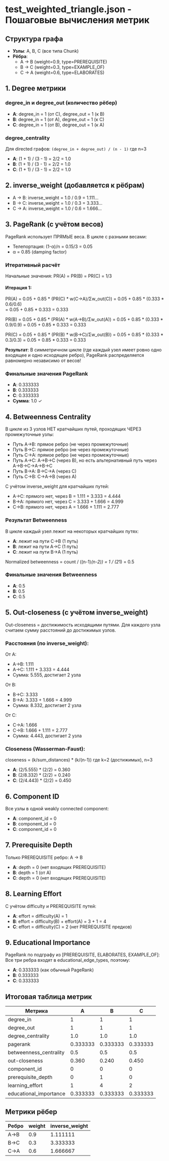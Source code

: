 # test_weighted_triangle.json - Пошаговые вычисления метрик

## Структура графа
- **Узлы**: A, B, C (все типа Chunk)
- **Рёбра**: 
  - A → B (weight=0.9, type=PREREQUISITE)
  - B → C (weight=0.3, type=EXAMPLE_OF)
  - C → A (weight=0.6, type=ELABORATES)

## 1. Degree метрики

### degree_in и degree_out (количество рёбер)
- **A**: degree_in = 1 (от C), degree_out = 1 (к B)
- **B**: degree_in = 1 (от A), degree_out = 1 (к C)
- **C**: degree_in = 1 (от B), degree_out = 1 (к A)

### degree_centrality
Для directed графов: `(degree_in + degree_out) / (n - 1)` где n=3
- **A**: (1 + 1) / (3 - 1) = 2/2 = 1.0
- **B**: (1 + 1) / (3 - 1) = 2/2 = 1.0
- **C**: (1 + 1) / (3 - 1) = 2/2 = 1.0

## 2. inverse_weight (добавляется к рёбрам)
- A → B: inverse_weight = 1.0 / 0.9 = 1.111...
- B → C: inverse_weight = 1.0 / 0.3 = 3.333...
- C → A: inverse_weight = 1.0 / 0.6 = 1.666...

## 3. PageRank (с учётом весов)

PageRank использует ПРЯМЫЕ веса. В цикле с разными весами:
- Телепортация: (1-α)/n = 0.15/3 = 0.05
- α = 0.85 (damping factor)

### Итеративный расчёт
Начальные значения: PR(A) = PR(B) = PR(C) = 1/3

#### Итерация 1:
PR(A) = 0.05 + 0.85 * (PR(C) * w(C→A)/Σw_out(C))
      = 0.05 + 0.85 * (0.333 * 0.6/0.6)  
      = 0.05 + 0.85 * 0.333 = 0.333

PR(B) = 0.05 + 0.85 * (PR(A) * w(A→B)/Σw_out(A))
      = 0.05 + 0.85 * (0.333 * 0.9/0.9)
      = 0.05 + 0.85 * 0.333 = 0.333

PR(C) = 0.05 + 0.85 * (PR(B) * w(B→C)/Σw_out(B))
      = 0.05 + 0.85 * (0.333 * 0.3/0.3)
      = 0.05 + 0.85 * 0.333 = 0.333

**Результат**: В симметричном цикле (где каждый узел имеет ровно одно входящее и одно исходящее ребро), PageRank распределяется равномерно независимо от весов!

### Финальные значения PageRank
- **A**: 0.333333
- **B**: 0.333333
- **C**: 0.333333
- **Сумма**: 1.0 ✓

## 4. Betweenness Centrality

В цикле из 3 узлов НЕТ кратчайших путей, проходящих ЧЕРЕЗ промежуточные узлы:
- Путь A→B: прямое ребро (не через промежуточные)
- Путь B→C: прямое ребро (не через промежуточные)
- Путь C→A: прямое ребро (не через промежуточные)
- Путь A→C: A→B→C (через B), но есть альтернативный путь через A→B→C→A→B→C
- Путь B→A: B→C→A (через C)
- Путь C→B: C→A→B (через A)

С учётом inverse_weight для кратчайших путей:
- A→C: прямого нет, через B = 1.111 + 3.333 = 4.444
- B→A: прямого нет, через C = 3.333 + 1.666 = 4.999
- C→B: прямого нет, через A = 1.666 + 1.111 = 2.777

### Результат Betweenness
В цикле каждый узел лежит на некоторых кратчайших путях:
- **A**: лежит на пути C→B (1 путь)
- **B**: лежит на пути A→C (1 путь)
- **C**: лежит на пути B→A (1 путь)

Normalized betweenness = count / ((n-1)*(n-2)) = 1 / (2*1) = 0.5

### Финальные значения Betweenness
- **A**: 0.5
- **B**: 0.5
- **C**: 0.5

## 5. Out-closeness (с учётом inverse_weight)

Out-closeness = достижимость исходящими путями.
Для каждого узла считаем сумму расстояний до достижимых узлов.

### Расстояния (по inverse_weight):
От A:
- A→B: 1.111
- A→C: 1.111 + 3.333 = 4.444
- Сумма: 5.555, достигает 2 узла

От B:
- B→C: 3.333
- B→A: 3.333 + 1.666 = 4.999
- Сумма: 8.332, достигает 2 узла

От C:
- C→A: 1.666
- C→B: 1.666 + 1.111 = 2.777
- Сумма: 4.443, достигает 2 узла

### Closeness (Wasserman-Faust):
closeness = (k/sum_distances) * (k/(n-1)) где k=2 (достижимых), n=3

- **A**: (2/5.555) * (2/2) = 0.360
- **B**: (2/8.332) * (2/2) = 0.240
- **C**: (2/4.443) * (2/2) = 0.450

## 6. Component ID
Все узлы в одной weakly connected component:
- **A**: component_id = 0
- **B**: component_id = 0
- **C**: component_id = 0

## 7. Prerequisite Depth
Только PREREQUISITE ребро: A → B
- **A**: depth = 0 (нет входящих PREREQUISITE)
- **B**: depth = 1 (от A)
- **C**: depth = 0 (нет входящих PREREQUISITE)

## 8. Learning Effort
С учётом difficulty и PREREQUISITE путей:
- **A**: effort = difficulty(A) = 1
- **B**: effort = difficulty(B) + effort(A) = 3 + 1 = 4
- **C**: effort = difficulty(C) = 2 (нет PREREQUISITE предков)

## 9. Educational Importance
PageRank по подграфу из [PREREQUISITE, ELABORATES, EXAMPLE_OF]:
Все три ребра входят в educational_edge_types, поэтому:
- **A**: 0.333333 (как обычный PageRank)
- **B**: 0.333333
- **C**: 0.333333

## Итоговая таблица метрик

| Метрика                | A        | B        | C        |
|------------------------|----------|----------|----------|
| degree_in              | 1        | 1        | 1        |
| degree_out             | 1        | 1        | 1        |
| degree_centrality      | 1.0      | 1.0      | 1.0      |
| pagerank               | 0.333333 | 0.333333 | 0.333333 |
| betweenness_centrality | 0.5      | 0.5      | 0.5      |
| out-closeness          | 0.360    | 0.240    | 0.450    |
| component_id           | 0        | 0        | 0        |
| prerequisite_depth     | 0        | 1        | 0        |
| learning_effort        | 1        | 4        | 2        |
| educational_importance | 0.333333 | 0.333333 | 0.333333 |

## Метрики рёбер

| Ребро | weight | inverse_weight |
|-------|--------|----------------|
| A→B | 0.9 | 1.111111 |
| B→C | 0.3 | 3.333333 |
| C→A | 0.6 | 1.666667 |

